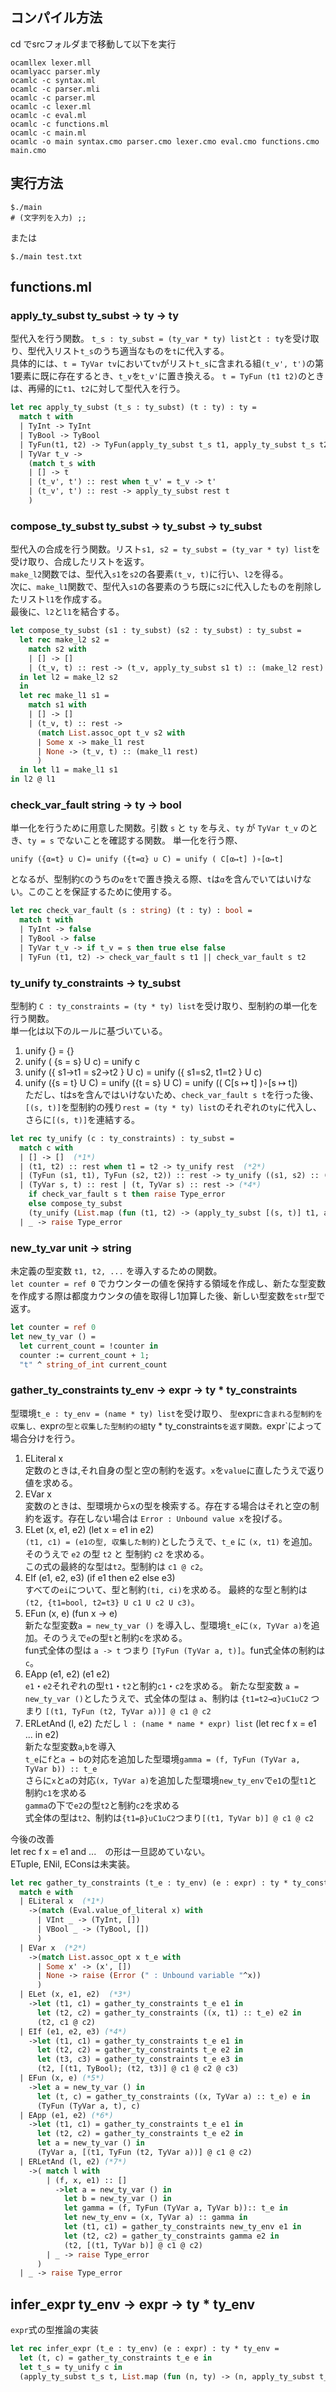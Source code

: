 ## コンパイル方法
cd でsrcフォルダまで移動して以下を実行

```
ocamllex lexer.mll  
ocamlyacc parser.mly  
ocamlc -c syntax.ml  
ocamlc -c parser.mli  
ocamlc -c parser.ml  
ocamlc -c lexer.ml  
ocamlc -c eval.ml  
ocamlc -c functions.ml  
ocamlc -c main.ml  
ocamlc -o main syntax.cmo parser.cmo lexer.cmo eval.cmo functions.cmo main.cmo
```

## 実行方法
```
$./main
# (文字列を入力) ;;
```

または
```
$./main test.txt
```  


## functions.ml
### apply_ty_subst    ty_subst -> ty -> ty
型代入を行う関数。
`t_s : ty_subst = (ty_var * ty) list`と`t : ty`を受け取り、型代入リスト`t_s`のうち適当なものを`t`に代入する。  
具体的には、`t = TyVar tv`において`tv`がリスト`t_s`に含まれる組`(t_v', t')`の第1要素に既に存在するとき、`t_v`を`t_v'`に置き換える。  `t = TyFun (t1 t2)`のときは、再帰的に`t1`、`t2`に対して型代入を行う。
```OCaml
let rec apply_ty_subst (t_s : ty_subst) (t : ty) : ty =
  match t with
  | TyInt -> TyInt
  | TyBool -> TyBool
  | TyFun(t1, t2) -> TyFun(apply_ty_subst t_s t1, apply_ty_subst t_s t2)
  | TyVar t_v -> 
    (match t_s with
    | [] -> t
    | (t_v', t') :: rest when t_v' = t_v -> t'
    | (t_v', t') :: rest -> apply_ty_subst rest t
    )
```

### compose_ty_subst    ty_subst -> ty_subst -> ty_subst
型代入の合成を行う関数。リスト`s1, s2 = ty_subst = (ty_var * ty) list`を受け取り、合成したリストを返す。  
`make_l2`関数では、型代入`s1`を`s2`の各要素`(t_v, t)`に行い、`l2`を得る。  
次に、`make_l1`関数で、型代入`s1`の各要素のうち既に`s2`に代入したものを削除したリスト`l1`を作成する。  
最後に、`l2`と`l1`を結合する。
```OCaml
let compose_ty_subst (s1 : ty_subst) (s2 : ty_subst) : ty_subst =
  let rec make_l2 s2 =
    match s2 with
    | [] -> []
    | (t_v, t) :: rest -> (t_v, apply_ty_subst s1 t) :: (make_l2 rest)
  in let l2 = make_l2 s2
  in
  let rec make_l1 s1 = 
    match s1 with
    | [] -> []
    | (t_v, t) :: rest ->
      (match List.assoc_opt t_v s2 with
      | Some x -> make_l1 rest
      | None -> (t_v, t) :: (make_l1 rest)
      )
  in let l1 = make_l1 s1
in l2 @ l1
```

### check_var_fault     string -> ty -> bool
単一化を行うために用意した関数。引数 `s` と `ty` を与え、`ty` が `TyVar t_v` のとき、`ty = s` でないことを確認する関数。
単一化を行う際、
```
unify ({α=t} ∪ C)= unify ({t=α} ∪ C) = unify ( C[α↦t] )∘[α↦t]
```
となるが、型制約`C`のうちの`α`を`t`で置き換える際、`t`は`α`を含んでいてはいけない。このことを保証するために使用する。
```OCaml
let rec check_var_fault (s : string) (t : ty) : bool =
  match t with
  | TyInt -> false
  | TyBool -> false
  | TyVar t_v -> if t_v = s then true else false
  | TyFun (t1, t2) -> check_var_fault s t1 || check_var_fault s t2
```

### ty_unify     ty_constraints -> ty_subst
型制約 `C : ty_constraints = (ty * ty) list`を受け取り、型制約の単一化を行う関数。  
単一化は以下のルールに基づいている。  
1. unify {} = {}
2. unify ( {s = s} U c) = unify c
3. unify ({ s1->t1 = s2->t2 } U c) = unify ({ s1=s2, t1=t2 } U c)
4. unify ({s = t} U C) = unify ({t = s} U C) = unify (( C[s ↦ t] )∘[s ↦ t])  
ただし、tはsを含んではいけないため、`check_var_fault s t`を行った後、`[(s, t)]`を型制約の残り`rest = (ty * ty) list`のそれぞれの`ty`に代入し、さらに`[(s, t)]`を連結する。
```OCaml
let rec ty_unify (c : ty_constraints) : ty_subst =
  match c with
  | [] -> []  (*1*)
  | (t1, t2) :: rest when t1 = t2 -> ty_unify rest  (*2*)
  | (TyFun (s1, t1), TyFun (s2, t2)) :: rest -> ty_unify ((s1, s2) :: (t1, t2) :: rest)  (*3*)
  | (TyVar s, t) :: rest | (t, TyVar s) :: rest -> (*4*)
    if check_var_fault s t then raise Type_error
    else compose_ty_subst
    (ty_unify (List.map (fun (t1, t2) -> (apply_ty_subst [(s, t)] t1, apply_ty_subst [(s, t)] t2)) rest)) [(s, t)]
  | _ -> raise Type_error
```

### new_ty_var     unit -> string
未定義の型変数 `t1, t2, ...` を導入するための関数。  
`let counter = ref 0` でカウンターの値を保持する領域を作成し、新たな型変数を作成する際は都度カウンタの値を取得し1加算した後、新しい型変数を`str`型で返す。
```OCaml
let counter = ref 0
let new_ty_var () =
  let current_count = !counter in
  counter := current_count + 1;
  "t" ^ string_of_int current_count
```

### gather_ty_constraints     ty_env -> expr -> ty * ty_constraints
型環境`t_e : ty_env = (name * ty) list`を受け取り、 `型`expr`に含まれる型制約を収集し、`expr`の型と収集した型制約の組`ty * ty_constraints` を返す関数。
`expr`によって場合分けを行う。
1. ELiteral x  
   定数のときは,それ自身の型と空の制約を返す。`x`を`value`に直したうえで返り値を求める。
2. EVar x  
   変数のときは、型環境からxの型を検索する。存在する場合はそれと空の制約を返す。存在しない場合は `Error : Unbound value x`を投げる。
3. ELet (x, e1, e2) (let x = e1 in e2)  
   `(t1, c1) = (e1の型, 収集した制約)`としたうえで、`t_e` に `(x, t1)` を追加。そのうえで `e2` の型 `t2` と 型制約 `c2` を求める。  
   この式の最終的な型は`t2`。型制約は `c1 @ c2`。
4. EIf (e1, e2, e3) (if e1 then e2 else e3)  
   すべての`ei`について、型と制約`(ti, ci)`を求める。
   最終的な型と制約は `(t2, {t1=bool, t2=t3} U c1 U c2 U c3)`。
5. EFun (x, e) (fun x -> e)  
   新たな型変数`a = new_ty_var ()` を導入し、型環境`t_e`に`(x, TyVar a)`を追加。そのうえで`e`の型`t`と制約`c`を求める。  
   fun式全体の型は `a -> t` つまり `[TyFun (TyVar a, t)]`。fun式全体の制約は`c`。
6. EApp (e1, e2) (e1 e2)  
   `e1`・`e2`それぞれの型`t1`・`t2`と制約`c1`・`c2`を求める。
   新たな型変数 `a = new_ty_var ()`としたうえで、式全体の型は `a`、制約は `{t1=t2→α}∪C1∪C2` つまり `[(t1, TyFun (t2, TyVar a))] @ c1 @ c2`
7. ERLetAnd (l, e2) ただし `l : (name * name * expr) list` (let rec f x = e1 ... in e2)  
   新たな型変数`a`,`b`を導入  
   `t_e`に`f`と`a → b`の対応を追加した型環境`gamma = (f, TyFun (TyVar a, TyVar b)) :: t_e`  
   さらに`x`と`a`の対応`(x, TyVar a)`を追加した型環境`new_ty_env`で`e1`の型`t1`と制約`c1`を求める  
   `gamma`の下で`e2`の型`t2`と制約`c2`を求める  
   式全体の型は`t2`、制約は`{t1=β}∪C1∪C2`つまり`[(t1, TyVar b)] @ c1 @ c2`  

今後の改善  
let rec f x = e1 and ...　の形は一旦認めていない。  
ETuple, ENil, EConsは未実装。
   
```OCaml
let rec gather_ty_constraints (t_e : ty_env) (e : expr) : ty * ty_constraints =
  match e with
  | ELiteral x  (*1*) 
    ->(match (Eval.value_of_literal x) with
      | VInt _ -> (TyInt, [])
      | VBool _ -> (TyBool, [])
      )
  | EVar x  (*2*)
    ->(match List.assoc_opt x t_e with
      | Some x' -> (x', [])
      | None -> raise (Error (" : Unbound variable "^x))
      )
  | ELet (x, e1, e2)  (*3*)
    ->let (t1, c1) = gather_ty_constraints t_e e1 in
      let (t2, c2) = gather_ty_constraints ((x, t1) :: t_e) e2 in
      (t2, c1 @ c2)
  | EIf (e1, e2, e3) (*4*)
    ->let (t1, c1) = gather_ty_constraints t_e e1 in
      let (t2, c2) = gather_ty_constraints t_e e2 in
      let (t3, c3) = gather_ty_constraints t_e e3 in
      (t2, [(t1, TyBool); (t2, t3)] @ c1 @ c2 @ c3)
  | EFun (x, e) (*5*)
    ->let a = new_ty_var () in
      let (t, c) = gather_ty_constraints ((x, TyVar a) :: t_e) e in
      (TyFun (TyVar a, t), c)
  | EApp (e1, e2) (*6*)
    ->let (t1, c1) = gather_ty_constraints t_e e1 in
      let (t2, c2) = gather_ty_constraints t_e e2 in 
      let a = new_ty_var () in
      (TyVar a, [(t1, TyFun (t2, TyVar a))] @ c1 @ c2)
  | ERLetAnd (l, e2) (*7*)
    ->( match l with
        | (f, x, e1) :: []
          ->let a = new_ty_var () in
            let b = new_ty_var () in
            let gamma = (f, TyFun (TyVar a, TyVar b)):: t_e in
            let new_ty_env = (x, TyVar a) :: gamma in
            let (t1, c1) = gather_ty_constraints new_ty_env e1 in
            let (t2, c2) = gather_ty_constraints gamma e2 in
            (t2, [(t1, TyVar b)] @ c1 @ c2)
        | _ -> raise Type_error
      )
  | _ -> raise Type_error
```

## infer_expr     ty_env -> expr -> ty * ty_env
`expr`式の型推論の実装

```OCaml
let rec infer_expr (t_e : ty_env) (e : expr) : ty * ty_env = 
  let (t, c) = gather_ty_constraints t_e e in
  let t_s = ty_unify c in
  (apply_ty_subst t_s t, List.map (fun (n, ty) -> (n, apply_ty_subst t_s ty)) t_e)
```
